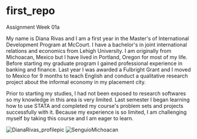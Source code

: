# first_repo
Assignment Week 01a

My name is Diana Rivas and I am a first year in the Master's of International Development Program at McCourt. I have a bachelor's in joint international relations and economics from Lehigh University. I am originally from Michoacan, Mexico but I have lived in Portland, Oregon for most of my life. Before starting my graduate program I gained professional experience in banking and finance. Last year I was awarded a Fulbright Grant and I moved to Mexico for 9 months to teach English and conduct a qualitative research project about the informal economy in my placement city. 

Prior to starting my studies, I had not been exposed to research softwares so my knowledge in this area is very limited. Last semester I began learning how to use STATA and completed my course's problem sets and projects successfully with it. Because my experience is so limited, I am challenging myself by taking this course and I am eager to learn.  


![DianaRivas_profilepic](https://user-images.githubusercontent.com/122761747/215381966-b72f3388-7aa0-41e2-98a4-fd1da1ac5656.jpeg)
![SenguioMichoacan](https://user-images.githubusercontent.com/122761747/215382121-5a78da47-ec3f-4056-b45f-c55e392dff70.jpeg)


